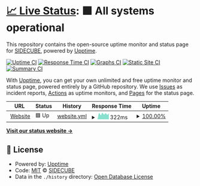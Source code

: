 # [📈 Live Status](https://status.sidecube.ro): <!--live status--> **🟩 All systems operational**

This repository contains the open-source uptime monitor and status page for [SIDECUBE](https://www.sidecube.ro), powered by [Upptime](https://github.com/upptime/upptime).

[![Uptime CI](https://github.com/sidecube/statuspage/workflows/Uptime%20CI/badge.svg)](https://github.com/sidecube/statuspage/actions?query=workflow%3A%22Uptime+CI%22)
[![Response Time CI](https://github.com/sidecube/statuspage/workflows/Response%20Time%20CI/badge.svg)](https://github.com/sidecube/statuspage/actions?query=workflow%3A%22Response+Time+CI%22)
[![Graphs CI](https://github.com/sidecube/statuspage/workflows/Graphs%20CI/badge.svg)](https://github.com/sidecube/statuspage/actions?query=workflow%3A%22Graphs+CI%22)
[![Static Site CI](https://github.com/sidecube/statuspage/workflows/Static%20Site%20CI/badge.svg)](https://github.com/sidecube/statuspage/actions?query=workflow%3A%22Static+Site+CI%22)
[![Summary CI](https://github.com/sidecube/statuspage/workflows/Summary%20CI/badge.svg)](https://github.com/sidecube/statuspage/actions?query=workflow%3A%22Summary+CI%22)

With [Upptime](https://upptime.js.org), you can get your own unlimited and free uptime monitor and status page, powered entirely by a GitHub repository. We use [Issues](https://github.com/sidecube/statuspage/issues) as incident reports, [Actions](https://github.com/sidecube/statuspage/actions) as uptime monitors, and [Pages](https://status.sidecube.ro) for the status page.

<!--start: status pages-->
<!-- This summary is generated by Upptime (https://github.com/upptime/upptime) -->
<!-- Do not edit this manually, your changes will be overwritten -->
<!-- prettier-ignore -->
| URL | Status | History | Response Time | Uptime |
| --- | ------ | ------- | ------------- | ------ |
| <img alt="" src="https://icons.duckduckgo.com/ip3/www.sidecube.ro.ico" height="13"> [Website](https://www.sidecube.ro) | 🟩 Up | [website.yml](https://github.com/sidecube/statuspage/commits/HEAD/history/website.yml) | <details><summary><img alt="Response time graph" src="./graphs/website/response-time-week.png" height="20"> 322ms</summary><br><a href="https://status.sidecube.ro/history/website"><img alt="Response time 783" src="https://img.shields.io/endpoint?url=https%3A%2F%2Fraw.githubusercontent.com%2Fsidecube%2Fstatuspage%2FHEAD%2Fapi%2Fwebsite%2Fresponse-time.json"></a><br><a href="https://status.sidecube.ro/history/website"><img alt="24-hour response time 1015" src="https://img.shields.io/endpoint?url=https%3A%2F%2Fraw.githubusercontent.com%2Fsidecube%2Fstatuspage%2FHEAD%2Fapi%2Fwebsite%2Fresponse-time-day.json"></a><br><a href="https://status.sidecube.ro/history/website"><img alt="7-day response time 322" src="https://img.shields.io/endpoint?url=https%3A%2F%2Fraw.githubusercontent.com%2Fsidecube%2Fstatuspage%2FHEAD%2Fapi%2Fwebsite%2Fresponse-time-week.json"></a><br><a href="https://status.sidecube.ro/history/website"><img alt="30-day response time 274" src="https://img.shields.io/endpoint?url=https%3A%2F%2Fraw.githubusercontent.com%2Fsidecube%2Fstatuspage%2FHEAD%2Fapi%2Fwebsite%2Fresponse-time-month.json"></a><br><a href="https://status.sidecube.ro/history/website"><img alt="1-year response time 934" src="https://img.shields.io/endpoint?url=https%3A%2F%2Fraw.githubusercontent.com%2Fsidecube%2Fstatuspage%2FHEAD%2Fapi%2Fwebsite%2Fresponse-time-year.json"></a></details> | <details><summary><a href="https://status.sidecube.ro/history/website">100.00%</a></summary><a href="https://status.sidecube.ro/history/website"><img alt="All-time uptime 99.87%" src="https://img.shields.io/endpoint?url=https%3A%2F%2Fraw.githubusercontent.com%2Fsidecube%2Fstatuspage%2FHEAD%2Fapi%2Fwebsite%2Fuptime.json"></a><br><a href="https://status.sidecube.ro/history/website"><img alt="24-hour uptime 100.00%" src="https://img.shields.io/endpoint?url=https%3A%2F%2Fraw.githubusercontent.com%2Fsidecube%2Fstatuspage%2FHEAD%2Fapi%2Fwebsite%2Fuptime-day.json"></a><br><a href="https://status.sidecube.ro/history/website"><img alt="7-day uptime 100.00%" src="https://img.shields.io/endpoint?url=https%3A%2F%2Fraw.githubusercontent.com%2Fsidecube%2Fstatuspage%2FHEAD%2Fapi%2Fwebsite%2Fuptime-week.json"></a><br><a href="https://status.sidecube.ro/history/website"><img alt="30-day uptime 100.00%" src="https://img.shields.io/endpoint?url=https%3A%2F%2Fraw.githubusercontent.com%2Fsidecube%2Fstatuspage%2FHEAD%2Fapi%2Fwebsite%2Fuptime-month.json"></a><br><a href="https://status.sidecube.ro/history/website"><img alt="1-year uptime 99.80%" src="https://img.shields.io/endpoint?url=https%3A%2F%2Fraw.githubusercontent.com%2Fsidecube%2Fstatuspage%2FHEAD%2Fapi%2Fwebsite%2Fuptime-year.json"></a></details>

<!--end: status pages-->

[**Visit our status website →**](https://status.sidecube.ro)

## 📄 License

- Powered by: [Upptime](https://github.com/upptime/upptime)
- Code: [MIT](./LICENSE) © [SIDECUBE](https://www.sidecube.ro)
- Data in the `./history` directory: [Open Database License](https://opendatacommons.org/licenses/odbl/1-0/)
